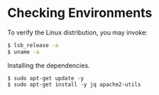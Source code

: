 # Checking Environments

To verify the Linux distribution, you may invoke:

```bash
$ lsb_release -a
$ uname -a
```

Installing the dependencies.

```
$ sudo apt-get update -y
$ sudo apt-get install -y jq apache2-utils
```


